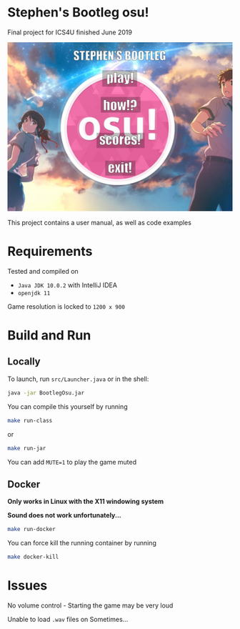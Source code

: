 # Stephen's Bootleg osu!
Final project for ICS4U finished June 2019

![Title Screen](res/textures/title.jpg)

This project contains a user manual, as well as code examples

# Requirements
Tested and compiled on 
- `Java JDK 10.0.2` with IntelliJ IDEA
- `openjdk 11`

Game resolution is locked to `1200 x 900`

# Build and Run
## Locally
To launch, run `src/Launcher.java` or in the shell:
```bash
java -jar BootlegOsu.jar
```
You can compile this yourself by running
```bash
make run-class
```
or
```bash
make run-jar
```
You can add `MUTE=1` to play the game muted

## Docker
**Only works in Linux with the X11 windowing system**

**Sound does not work unfortunately...**
```bash
make run-docker
```
You can force kill the running container by running
```bash
make docker-kill
```

# Issues
No volume control - Starting the game may be very loud

Unable to load `.wav` files on Sometimes...
